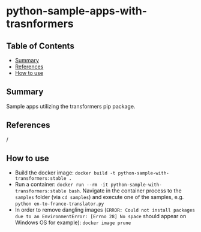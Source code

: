 # python-sample-apps-with-trasnformers


## Table of Contents

- [Summary](#summary)
- [References](#references)
- [How to use](#how-to-use)

## Summary

Sample apps utilizing the transformers pip package.

## References

/

## How to use

- Build the docker image: `docker build -t python-sample-with-transformers:stable .`
- Run a container: `docker run --rm -it python-sample-with-transformers:stable bash`. Navigate in the container process to the `samples` folder (via `cd samples`) and execute one of the samples, e.g. `python en-to-france-translator.py`
- In order to remove dangling images (`ERROR: Could not install packages due to an EnvironmentError: [Errno 28] No space` should appear on Windows OS for example): `docker image prune`
